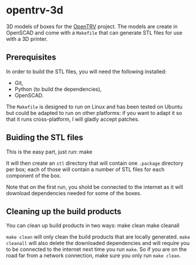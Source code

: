 opentrv-3d
==========

3D models of boxes for the [OpenTRV](http://opentrv.org.uk/) project.
The models are create in OpenSCAD and come with a `Makefile` that can
generate STL files for use with a 3D printer.

Prerequisites
-------------

In order to build the STL files, you will need the following installed:
- Git,
- Python (to build the dependencies),
- OpenSCAD.

The `Makefile` is designed to run on Linux and has been tested on Ubuntu but
could be adapted to run on other platforms: if you want to adapt it so that it
runs cross-platform, I will gladly accept patches.

Buiding the STL files
---------------------

This is the easy part, just run:
    make

It will then create an `stl` directory that will contain one `.package`
directory per box; each of those will contain a number of STL files for each
component of the box.

Note that on the first run, you shold be connected to the internet as it will
download dependencies needed for some of the boxes.

Cleaning up the build products
------------------------------

You can clean up build products in two ways:
    make clean
    make cleanall

`make clean` will only clean the build products that are locally generated.
`make cleanall` will also delete the downloaded dependencies and will require
you to be connected to the internet next time you run `make`. So if you are
on the road far from a network connection, make sure you only run `make clean`.

